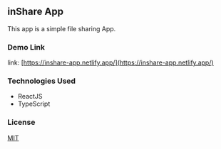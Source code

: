 ## inShare App

This app is a simple file sharing App.

### Demo Link

link: [https://inshare-app.netlify.app/](https://inshare-app.netlify.app/)

### Technologies Used

- ReactJS
- TypeScript

### License

[MIT](https://choosealicense.com/licenses/mit/)
